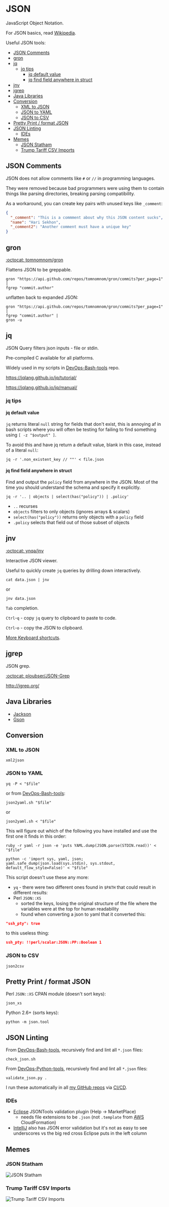 # JSON

JavaScript Object Notation.

For JSON basics, read [Wikipedia](https://en.wikipedia.org/wiki/JSON).

Useful JSON tools:

<!-- INDEX_START -->

- [JSON Comments](#json-comments)
- [gron](#gron)
- [jq](#jq)
  - [jq tips](#jq-tips)
    - [jq default value](#jq-default-value)
    - [jq find field anywhere in struct](#jq-find-field-anywhere-in-struct)
- [jnv](#jnv)
- [jgrep](#jgrep)
- [Java Libraries](#java-libraries)
- [Conversion](#conversion)
  - [XML to JSON](#xml-to-json)
  - [JSON to YAML](#json-to-yaml)
  - [JSON to CSV](#json-to-csv)
- [Pretty Print / format JSON](#pretty-print--format-json)
- [JSON Linting](#json-linting)
  - [IDEs](#ides)
- [Memes](#memes)
  - [JSON Statham](#json-statham)
  - [Trump Tariff CSV Imports](#trump-tariff-csv-imports)

<!-- INDEX_END -->

## JSON Comments

JSON does not allow comments like `#` or `//` in programming languages.

They were removed because bad programmers were using them to contain things like parsing directories,
breaking parsing compatibility.

As a workaround, you can create key pairs with unused keys like `_comment`:

```json
{
  "_comment": "This is a commment about why this JSON content sucks",
  "name": "Hari Sekhon",
  "_comment2": "Another comment must have a unique key"
}
```

## gron

[:octocat: tomnomnom/gron](https://github.com/tomnomnom/gron)

Flattens JSON to be greppable.

```shell
gron "https://api.github.com/repos/tomnomnom/gron/commits?per_page=1" |
fgrep "commit.author"
```

unflatten back to expanded JSON:

```shell
gron "https://api.github.com/repos/tomnomnom/gron/commits?per_page=1" |
fgrep "commit.author" |
gron -u
```

## jq

JSON Query filters json inputs - file or stdin.

Pre-compiled C available for all platforms.

Widely used in my scripts in [DevOps-Bash-tools](devops-bash-tools.md) repo.

<https://jqlang.github.io/jq/tutorial/>

<https://jqlang.github.io/jq/manual/>

### jq tips

#### jq default value

`jq` returns literal `null` string for fields that don't exist, this is annoying af in bash scripts where you will
often be testing for failing to find something using `[ -z "$output" ]`.

To avoid this and have jq return a default value, blank in this case, instead of a literal `null`:

```shell
jq -r '.non_existent_key // ""' < file.json
```

#### jq find field anywhere in struct

Find and output the `policy` field from anywhere in the JSON.
Most of the time you should understand the schema and specify it explicitly.

```shell
jq -r '.. | objects | select(has("policy")) | .policy'
```

- `..` recurses
- `objects` filters to only objects (ignores arrays & scalars)
- `select(has("policy"))` returns only objects with a `policy` field
- `.policy` selects that field out of those subset of objects

## jnv

[:octocat: ynqa/jnv](https://github.com/ynqa/jnv)

Interactive JSON viewer.

Useful to quickly create `jq` queries by drilling down interactively.

```shell
cat data.json | jnv
```

or

```shell
jnv data.json
```

`Tab` completion.

`Ctrl`-`q` - copy `jq` query to clipboard to paste to code.

`Ctrl`-`o` - copy the JSON to clipboard.

[More Keyboard shortcuts](https://github.com/ynqa/jnv?tab=readme-ov-file#keymap).

## jgrep

JSON grep.

[:octocat: ploubser/JSON-Grep](https://github.com/ploubser/JSON-Grep)

<http://jgrep.org/>

## Java Libraries

- [Jackson](https://github.com/FasterXML/jackson)
- [Gson](https://github.com/google/gson)

## Conversion

### XML to JSON

```shell
xml2json
```

### JSON to YAML

```shell
yq -P < "$file"
```

or from [DevOps-Bash-tools](devops-bash-tools.md):

```shell
json2yaml.sh "$file"
```

or

```shell
json2yaml.sh < "$file"
```

This will figure out which of the following you have installed and use the first one it finds in this order:

```shell
ruby -r yaml -r json -e 'puts YAML.dump(JSON.parse(STDIN.read))' < "$file"
```

```shell
python -c 'import sys, yaml, json; yaml.safe_dump(json.load(sys.stdin), sys.stdout, default_flow_style=False)' < "$file"
```

This script doesn't use these any more:

- `yq` - there were two different ones found in `$PATH` that could result in different results:
- Perl `JSON::XS`
  - sorted the keys, losing the original structure of the file where the variables were at the top for human
    readability
  - found when converting a json to yaml that it converted this:

```json
"ssh_pty": true
```

to this useless thing:

```json
ssh_pty: !!perl/scalar:JSON::PP::Boolean 1
```

### JSON to CSV

```shell
json2csv
```

## Pretty Print / format JSON

Perl `JSON::XS` CPAN module (doesn't sort keys):

```shell
json_xs
```

Python 2.6+ (sorts keys):

```shell
python -m json.tool
```

## JSON Linting

From [DevOps-Bash-tools](devops-bash-tools.md), recursively find and lint all `*.json` files:

```shell
check_json.sh
```

From [DevOps-Python-tools](devops-python-tools.md), recursively find and lint all `*.json` files:

```shell
validate_json.py .
```

I run these automatically in all [my GitHub repos](https://github.com/HariSekhon) via [CI/CD](cicd.md).

### IDEs

- [Eclipse](editors.md#eclipse) JSONTools validation plugin (Help -> MarketPlace)
  - needs file extensions to be `.json` (not `.template` from [AWS](aws.md) CloudFormation)
- [IntelliJ](intellij.md) also has JSON error validation but it's not as easy to see underscores vs the big red cross
  Eclipse puts in the left column

## Memes

### JSON Statham

![JSON Statham](images/json_statham.jpeg)

### Trump Tariff CSV Imports

![Trump Tariff CSV Imports](images/trump_25%25_tariff_on_csv_imports.jpeg)
